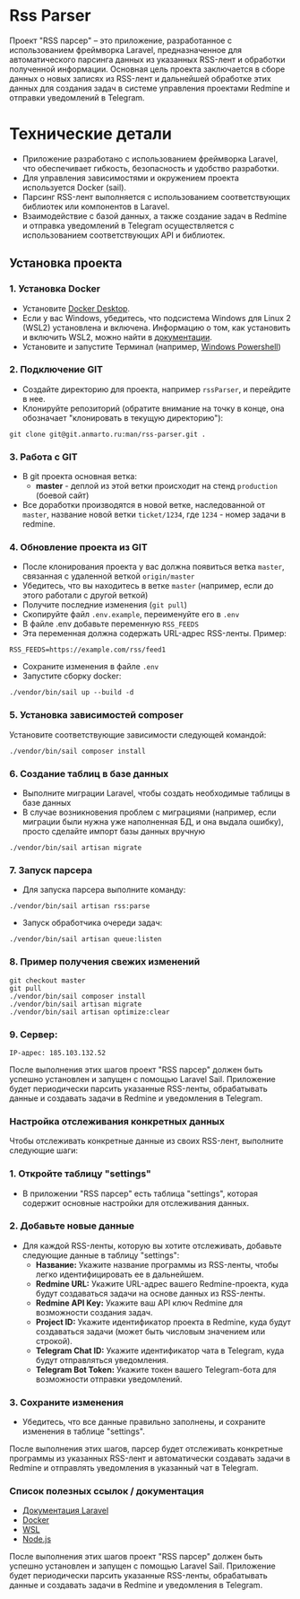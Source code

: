 
# Rss Parser
Проект "RSS парсер" – это приложение, разработанное с использованием фреймворка Laravel, предназначенное для автоматического парсинга данных из указанных RSS-лент и обработки полученной информации.
Основная цель проекта заключается в сборе данных о новых записях из RSS-лент и дальнейшей обработке этих данных для создания задач в системе управления проектами Redmine и отправки уведомлений в Telegram.

# Технические детали

- Приложение разработано с использованием фреймворка Laravel, что обеспечивает гибкость, безопасность и удобство разработки.
- Для управления зависимостями и окружением проекта используется Docker (sail).
- Парсинг RSS-лент выполняется с использованием соответствующих библиотек или компонентов в Laravel.
- Взаимодействие с базой данных, а также создание задач в Redmine и отправка уведомлений в Telegram осуществляется с использованием соответствующих API и библиотек.

## Установка проекта

### 1. Установка Docker

- Установите [Docker Desktop][link-docker].
- Если у вас Windows, убедитесь, что подсистема Windows для Linux 2 (WSL2) установлена и включена. Информацию о том, как установить и включить WSL2, можно найти в [документации][link-wsl].
- Установите и запустите Терминал (например, [Windows Powershell][link-powershell])

### 2. Подключение GIT

- Создайте директорию для проекта, например `rssParser`, и перейдите в нее.
- Клонируйте репозиторий (обратите внимание на точку в конце, она обозначает "клонировать в текущую директорию"):

```
git clone git@git.anmarto.ru:man/rss-parser.git .
```

### 3. Работа с GIT

- В git проекта основная ветка:
    - **master** - деплой из этой ветки происходит на стенд `production` (боевой сайт)
- Все доработки производятся в новой ветке, наследованной от `master`, название новой ветки `ticket/1234`, где `1234` - номер задачи в redmine.
### 4. Обновление проекта из GIT

- После клонирования проекта у вас должна появиться ветка `master`, связанная с удаленной веткой `origin/master`
- Убедитесь, что вы находитесь в ветке `master` (например, если до этого работали с другой веткой)
- Получите последние изменения (`git pull`)
- Скопируйте файл `.env.example`, переименуйте его в `.env`
- В файле .env добавьте переменную `RSS_FEEDS`
- Эта переменная должна содержать URL-адрес RSS-ленты. Пример:
```
RSS_FEEDS=https://example.com/rss/feed1
```
- Сохраните изменения в файле `.env`
- Запустите сборку docker:
```
./vendor/bin/sail up --build -d
```

### 5. Установка зависимостей composer

Установите соответствующие зависимости следующей командой:

```
./vendor/bin/sail composer install
```

### 6. Создание таблиц в базе данных

- Выполните миграции Laravel, чтобы создать необходимые таблицы в базе данных
- В случае возникновения проблем с миграциями (например, если миграции были нужна уже наполненная БД, и она выдала ошибку), просто сделайте импорт базы данных вручную

```
./vendor/bin/sail artisan migrate
```
### 7. Запуск парсера

- Для запуска парсера выполните команду:

```
./vendor/bin/sail artisan rss:parse
```

- Запуск обработчика очереди задач:

```
./vendor/bin/sail artisan queue:listen
```

### 8. Пример получения свежих изменений

```
git checkout master
git pull
./vendor/bin/sail composer install
./vendor/bin/sail artisan migrate
./vendor/bin/sail artisan optimize:clear
```

### 9. Сервер:
```
IP-адрес: 185.103.132.52
```

После выполнения этих шагов проект "RSS парсер" должен быть успешно установлен и запущен с помощью Laravel Sail.
Приложение будет периодически парсить указанные RSS-ленты, обрабатывать данные и создавать задачи в Redmine и уведомления в Telegram.

### Настройка отслеживания конкретных данных
Чтобы отслеживать конкретные данные из своих RSS-лент, выполните следующие шаги:

### 1. Откройте таблицу "settings"
- В приложении "RSS парсер" есть таблица "settings", которая содержит основные настройки для отслеживания данных.
### 2. Добавьте новые данные
- Для каждой RSS-ленты, которую вы хотите отслеживать, добавьте следующие данные в таблицу "settings":
    - **Название:** Укажите название программы из RSS-ленты, чтобы легко идентифицировать ее в дальнейшем.
    - **Redmine URL:** Укажите URL-адрес вашего Redmine-проекта, куда будут создаваться задачи на основе данных из RSS-ленты.
    - **Redmine API Key:** Укажите ваш API ключ Redmine для возможности создания задач.
    - **Project ID:** Укажите идентификатор проекта в Redmine, куда будут создаваться задачи (может быть числовым значением или строкой).
    - **Telegram Chat ID:** Укажите идентификатор чата в Telegram, куда будут отправляться уведомления.
    - **Telegram Bot Token:** Укажите токен вашего Telegram-бота для возможности отправки уведомлений.
### 3. Сохраните изменения
- Убедитесь, что все данные правильно заполнены, и сохраните изменения в таблице "settings".
  
После выполнения этих шагов, парсер будет отслеживать конкретные программы из указанных RSS-лент и автоматически создавать задачи в Redmine и отправлять уведомления в указанный чат в Telegram.

### Список полезных ссылок / документация

- [Документация Laravel][link-laravel]
- [Docker][link-docker]
- [WSL][link-wsl]
- [Node.js][link-node]


[link-laravel]: https://laravel.com/docs
[link-docker]: https://www.docker.com/products/docker-desktop
[link-wsl]: https://docs.microsoft.com/ru-ru/windows/wsl/install-win10
[link-powershell]: https://apps.microsoft.com/store/detail/windows-terminal/9N0DX20HK701
[link-node]: https://nodejs.org/

После выполнения этих шагов проект "RSS парсер" должен быть успешно установлен и запущен с помощью Laravel Sail.
Приложение будет периодически парсить указанные RSS-ленты, обрабатывать данные и создавать задачи в Redmine и уведомления в Telegram.
